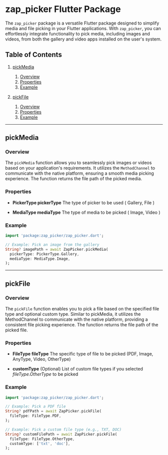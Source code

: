 # zap_picker Flutter Package

The `zap_picker` package is a versatile Flutter package designed to simplify media and file picking in your Flutter applications. With `zap_picker`, you can effortlessly integrate functionality to pick media, including images and videos, from both the gallery and video apps installed on the user's system.

## Table of Contents

1. [pickMedia](#pickmedia)
   1. [Overview](#overview)
   2. [Properties](#properties)
   3. [Example](#example)

2. [pickFile](#pickfile)
   1. [Overview](#overview-1)
   2. [Properties](#properties-1)
   3. [Example](#example-1)

---

## pickMedia

### Overview

The `pickMedia` function allows you to seamlessly pick images or videos based on your application's requirements. It utilizes the `MethodChannel` to communicate with the native platform, ensuring a smooth media picking experience. The function returns the file path of the picked media.

### Properties

- **PickerType pickerType** The type of picker to be used ( Gallery, File )

- **MediaType mediaType** The type of media to be picked  ( Image, Video )


### Example

```dart
import 'package:zap_picker/zap_picker.dart';

// Example: Pick an image from the gallery
String? imagePath = await ZapPicker.pickMedia(
  pickerType: PickerType.Gallery,
  mediaType: MediaType.Image,
);
```

------

## pickFile

### Overview

The `pickFile` function enables you to pick a file based on the specified file type and optional custom type. Similar to pickMedia, it utilizes the MethodChannel to communicate with the native platform, providing a consistent file picking experience. The function returns the file path of the picked file.

### Properties

- **FileType fileType** The specific type of file to be picked (PDF, Image, AnyType, Video, OtherType)

- **customType**  (Optional) List<String> of custom file types if you selected *fileType.OtherType* to be picked


### Example

```dart
import 'package:zap_picker/zap_picker.dart';

// Example: Pick a PDF file
String? pdfPath = await ZapPicker.pickFile(
  fileType: FileType.PDF,
);

// Example: Pick a custom file type (e.g., TXT, DOC)
String? customFilePath = await ZapPicker.pickFile(
  fileType: FileType.OtherType,
  customType: ['txt', 'doc'],
);

```